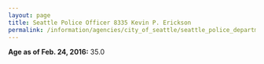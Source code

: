 ```yaml
---
layout: page
title: Seattle Police Officer 8335 Kevin P. Erickson
permalink: /information/agencies/city_of_seattle/seattle_police_department/copbook/8335/
---
```


**Age as of Feb. 24, 2016:** 35.0
